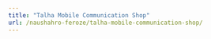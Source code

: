```yaml
---
title: "Talha Mobile Communication Shop"
url: /naushahro-feroze/talha-mobile-communication-shop/
---
```


